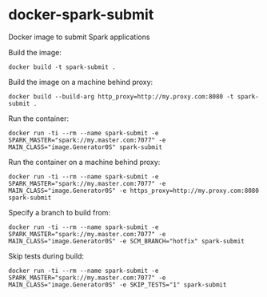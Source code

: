 # docker-spark-submit
Docker image to submit Spark applications

Build the image:
```
docker build -t spark-submit .
```
Build the image on a machine behind proxy:
```
docker build --build-arg http_proxy=http://my.proxy.com:8080 -t spark-submit .
```
Run the container:
```
docker run -ti --rm --name spark-submit -e SPARK_MASTER="spark://my.master.com:7077" -e MAIN_CLASS="image.Generator0S" spark-submit
```
Run the container on a machine behind proxy:
```
docker run -ti --rm --name spark-submit -e SPARK_MASTER="spark://my.master.com:7077" -e MAIN_CLASS="image.Generator0S" -e https_proxy=http://my.proxy.com:8080 spark-submit
```
Specify a branch to build from:
```
docker run -ti --rm --name spark-submit -e SPARK_MASTER="spark://my.master.com:7077" -e MAIN_CLASS="image.Generator0S" -e SCM_BRANCH="hotfix" spark-submit
```
Skip tests during build:
```
docker run -ti --rm --name spark-submit -e SPARK_MASTER="spark://my.master.com:7077" -e MAIN_CLASS="image.Generator0S" -e SKIP_TESTS="1" spark-submit
```
